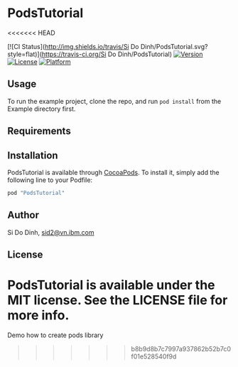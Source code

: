 # PodsTutorial
<<<<<<< HEAD

[![CI Status](http://img.shields.io/travis/Si Do Dinh/PodsTutorial.svg?style=flat)](https://travis-ci.org/Si Do Dinh/PodsTutorial)
[![Version](https://img.shields.io/cocoapods/v/PodsTutorial.svg?style=flat)](http://cocoapods.org/pods/PodsTutorial)
[![License](https://img.shields.io/cocoapods/l/PodsTutorial.svg?style=flat)](http://cocoapods.org/pods/PodsTutorial)
[![Platform](https://img.shields.io/cocoapods/p/PodsTutorial.svg?style=flat)](http://cocoapods.org/pods/PodsTutorial)

## Usage

To run the example project, clone the repo, and run `pod install` from the Example directory first.

## Requirements

## Installation

PodsTutorial is available through [CocoaPods](http://cocoapods.org). To install
it, simply add the following line to your Podfile:

```ruby
pod "PodsTutorial"
```

## Author

Si Do Dinh, sid2@vn.ibm.com

## License

PodsTutorial is available under the MIT license. See the LICENSE file for more info.
=======
Demo how to create pods library
>>>>>>> b8b9d8b7c7997a937862b52b7c0f01e528540f9d
